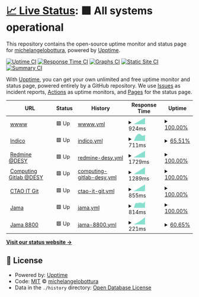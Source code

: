# [📈 Live Status](https://upptime.cta-observatory.org): <!--live status--> **🟩 All systems operational**

This repository contains the open-source uptime monitor and status page for [michelangelobottura](https://upptime.cta-observatory.org), powered by [Upptime](https://github.com/upptime/upptime).

[![Uptime CI](https://github.com/michelangelobottura/ctaoit-upptime/workflows/Uptime%20CI/badge.svg)](https://github.com/michelangelobottura/ctaoit-upptime/actions?query=workflow%3A%22Uptime+CI%22)
[![Response Time CI](https://github.com/michelangelobottura/ctaoit-upptime/workflows/Response%20Time%20CI/badge.svg)](https://github.com/michelangelobottura/ctaoit-upptime/actions?query=workflow%3A%22Response+Time+CI%22)
[![Graphs CI](https://github.com/michelangelobottura/ctaoit-upptime/workflows/Graphs%20CI/badge.svg)](https://github.com/michelangelobottura/ctaoit-upptime/actions?query=workflow%3A%22Graphs+CI%22)
[![Static Site CI](https://github.com/michelangelobottura/ctaoit-upptime/workflows/Static%20Site%20CI/badge.svg)](https://github.com/michelangelobottura/ctaoit-upptime/actions?query=workflow%3A%22Static+Site+CI%22)
[![Summary CI](https://github.com/michelangelobottura/ctaoit-upptime/workflows/Summary%20CI/badge.svg)](https://github.com/michelangelobottura/ctaoit-upptime/actions?query=workflow%3A%22Summary+CI%22)

With [Upptime](https://upptime.js.org), you can get your own unlimited and free uptime monitor and status page, powered entirely by a GitHub repository. We use [Issues](https://github.com/michelangelobottura/ctaoit-upptime/issues) as incident reports, [Actions](https://github.com/michelangelobottura/ctaoit-upptime/actions) as uptime monitors, and [Pages](https://upptime.cta-observatory.org) for the status page.

<!--start: status pages-->
<!-- This summary is generated by Upptime (https://github.com/upptime/upptime) -->
<!-- Do not edit this manually, your changes will be overwritten -->
<!-- prettier-ignore -->
| URL | Status | History | Response Time | Uptime |
| --- | ------ | ------- | ------------- | ------ |
| <img alt="" src="https://icons.duckduckgo.com/ip3/www.cta-observatory.org.ico" height="13"> [wwww](https://www.cta-observatory.org) | 🟩 Up | [wwww.yml](https://github.com/michelangelobottura/ctaoit-upptime/commits/HEAD/history/wwww.yml) | <details><summary><img alt="Response time graph" src="./graphs/wwww/response-time-week.png" height="20"> 924ms</summary><br><a href="https://upptime.cta-observatory.org/history/wwww"><img alt="Response time 924" src="https://img.shields.io/endpoint?url=https%3A%2F%2Fraw.githubusercontent.com%2Fmichelangelobottura%2Fctaoit-upptime%2FHEAD%2Fapi%2Fwwww%2Fresponse-time.json"></a><br><a href="https://upptime.cta-observatory.org/history/wwww"><img alt="24-hour response time 924" src="https://img.shields.io/endpoint?url=https%3A%2F%2Fraw.githubusercontent.com%2Fmichelangelobottura%2Fctaoit-upptime%2FHEAD%2Fapi%2Fwwww%2Fresponse-time-day.json"></a><br><a href="https://upptime.cta-observatory.org/history/wwww"><img alt="7-day response time 924" src="https://img.shields.io/endpoint?url=https%3A%2F%2Fraw.githubusercontent.com%2Fmichelangelobottura%2Fctaoit-upptime%2FHEAD%2Fapi%2Fwwww%2Fresponse-time-week.json"></a><br><a href="https://upptime.cta-observatory.org/history/wwww"><img alt="30-day response time 924" src="https://img.shields.io/endpoint?url=https%3A%2F%2Fraw.githubusercontent.com%2Fmichelangelobottura%2Fctaoit-upptime%2FHEAD%2Fapi%2Fwwww%2Fresponse-time-month.json"></a><br><a href="https://upptime.cta-observatory.org/history/wwww"><img alt="1-year response time 924" src="https://img.shields.io/endpoint?url=https%3A%2F%2Fraw.githubusercontent.com%2Fmichelangelobottura%2Fctaoit-upptime%2FHEAD%2Fapi%2Fwwww%2Fresponse-time-year.json"></a></details> | <details><summary><a href="https://upptime.cta-observatory.org/history/wwww">100.00%</a></summary><a href="https://upptime.cta-observatory.org/history/wwww"><img alt="All-time uptime 100.00%" src="https://img.shields.io/endpoint?url=https%3A%2F%2Fraw.githubusercontent.com%2Fmichelangelobottura%2Fctaoit-upptime%2FHEAD%2Fapi%2Fwwww%2Fuptime.json"></a><br><a href="https://upptime.cta-observatory.org/history/wwww"><img alt="24-hour uptime 100.00%" src="https://img.shields.io/endpoint?url=https%3A%2F%2Fraw.githubusercontent.com%2Fmichelangelobottura%2Fctaoit-upptime%2FHEAD%2Fapi%2Fwwww%2Fuptime-day.json"></a><br><a href="https://upptime.cta-observatory.org/history/wwww"><img alt="7-day uptime 100.00%" src="https://img.shields.io/endpoint?url=https%3A%2F%2Fraw.githubusercontent.com%2Fmichelangelobottura%2Fctaoit-upptime%2FHEAD%2Fapi%2Fwwww%2Fuptime-week.json"></a><br><a href="https://upptime.cta-observatory.org/history/wwww"><img alt="30-day uptime 100.00%" src="https://img.shields.io/endpoint?url=https%3A%2F%2Fraw.githubusercontent.com%2Fmichelangelobottura%2Fctaoit-upptime%2FHEAD%2Fapi%2Fwwww%2Fuptime-month.json"></a><br><a href="https://upptime.cta-observatory.org/history/wwww"><img alt="1-year uptime 100.00%" src="https://img.shields.io/endpoint?url=https%3A%2F%2Fraw.githubusercontent.com%2Fmichelangelobottura%2Fctaoit-upptime%2FHEAD%2Fapi%2Fwwww%2Fuptime-year.json"></a></details>
| <img alt="" src="https://icons.duckduckgo.com/ip3/indico.cta-observatory.org.ico" height="13"> [Indico](https://indico.cta-observatory.org) | 🟩 Up | [indico.yml](https://github.com/michelangelobottura/ctaoit-upptime/commits/HEAD/history/indico.yml) | <details><summary><img alt="Response time graph" src="./graphs/indico/response-time-week.png" height="20"> 711ms</summary><br><a href="https://upptime.cta-observatory.org/history/indico"><img alt="Response time 711" src="https://img.shields.io/endpoint?url=https%3A%2F%2Fraw.githubusercontent.com%2Fmichelangelobottura%2Fctaoit-upptime%2FHEAD%2Fapi%2Findico%2Fresponse-time.json"></a><br><a href="https://upptime.cta-observatory.org/history/indico"><img alt="24-hour response time 711" src="https://img.shields.io/endpoint?url=https%3A%2F%2Fraw.githubusercontent.com%2Fmichelangelobottura%2Fctaoit-upptime%2FHEAD%2Fapi%2Findico%2Fresponse-time-day.json"></a><br><a href="https://upptime.cta-observatory.org/history/indico"><img alt="7-day response time 711" src="https://img.shields.io/endpoint?url=https%3A%2F%2Fraw.githubusercontent.com%2Fmichelangelobottura%2Fctaoit-upptime%2FHEAD%2Fapi%2Findico%2Fresponse-time-week.json"></a><br><a href="https://upptime.cta-observatory.org/history/indico"><img alt="30-day response time 711" src="https://img.shields.io/endpoint?url=https%3A%2F%2Fraw.githubusercontent.com%2Fmichelangelobottura%2Fctaoit-upptime%2FHEAD%2Fapi%2Findico%2Fresponse-time-month.json"></a><br><a href="https://upptime.cta-observatory.org/history/indico"><img alt="1-year response time 711" src="https://img.shields.io/endpoint?url=https%3A%2F%2Fraw.githubusercontent.com%2Fmichelangelobottura%2Fctaoit-upptime%2FHEAD%2Fapi%2Findico%2Fresponse-time-year.json"></a></details> | <details><summary><a href="https://upptime.cta-observatory.org/history/indico">65.51%</a></summary><a href="https://upptime.cta-observatory.org/history/indico"><img alt="All-time uptime 65.51%" src="https://img.shields.io/endpoint?url=https%3A%2F%2Fraw.githubusercontent.com%2Fmichelangelobottura%2Fctaoit-upptime%2FHEAD%2Fapi%2Findico%2Fuptime.json"></a><br><a href="https://upptime.cta-observatory.org/history/indico"><img alt="24-hour uptime 65.51%" src="https://img.shields.io/endpoint?url=https%3A%2F%2Fraw.githubusercontent.com%2Fmichelangelobottura%2Fctaoit-upptime%2FHEAD%2Fapi%2Findico%2Fuptime-day.json"></a><br><a href="https://upptime.cta-observatory.org/history/indico"><img alt="7-day uptime 65.51%" src="https://img.shields.io/endpoint?url=https%3A%2F%2Fraw.githubusercontent.com%2Fmichelangelobottura%2Fctaoit-upptime%2FHEAD%2Fapi%2Findico%2Fuptime-week.json"></a><br><a href="https://upptime.cta-observatory.org/history/indico"><img alt="30-day uptime 65.51%" src="https://img.shields.io/endpoint?url=https%3A%2F%2Fraw.githubusercontent.com%2Fmichelangelobottura%2Fctaoit-upptime%2FHEAD%2Fapi%2Findico%2Fuptime-month.json"></a><br><a href="https://upptime.cta-observatory.org/history/indico"><img alt="1-year uptime 65.51%" src="https://img.shields.io/endpoint?url=https%3A%2F%2Fraw.githubusercontent.com%2Fmichelangelobottura%2Fctaoit-upptime%2FHEAD%2Fapi%2Findico%2Fuptime-year.json"></a></details>
| <img alt="" src="https://icons.duckduckgo.com/ip3/redmine.cta-observatory.org.ico" height="13"> [Redmine @DESY](https://redmine.cta-observatory.org) | 🟩 Up | [redmine-desy.yml](https://github.com/michelangelobottura/ctaoit-upptime/commits/HEAD/history/redmine-desy.yml) | <details><summary><img alt="Response time graph" src="./graphs/redmine-desy/response-time-week.png" height="20"> 1729ms</summary><br><a href="https://upptime.cta-observatory.org/history/redmine-desy"><img alt="Response time 1729" src="https://img.shields.io/endpoint?url=https%3A%2F%2Fraw.githubusercontent.com%2Fmichelangelobottura%2Fctaoit-upptime%2FHEAD%2Fapi%2Fredmine-desy%2Fresponse-time.json"></a><br><a href="https://upptime.cta-observatory.org/history/redmine-desy"><img alt="24-hour response time 1729" src="https://img.shields.io/endpoint?url=https%3A%2F%2Fraw.githubusercontent.com%2Fmichelangelobottura%2Fctaoit-upptime%2FHEAD%2Fapi%2Fredmine-desy%2Fresponse-time-day.json"></a><br><a href="https://upptime.cta-observatory.org/history/redmine-desy"><img alt="7-day response time 1729" src="https://img.shields.io/endpoint?url=https%3A%2F%2Fraw.githubusercontent.com%2Fmichelangelobottura%2Fctaoit-upptime%2FHEAD%2Fapi%2Fredmine-desy%2Fresponse-time-week.json"></a><br><a href="https://upptime.cta-observatory.org/history/redmine-desy"><img alt="30-day response time 1729" src="https://img.shields.io/endpoint?url=https%3A%2F%2Fraw.githubusercontent.com%2Fmichelangelobottura%2Fctaoit-upptime%2FHEAD%2Fapi%2Fredmine-desy%2Fresponse-time-month.json"></a><br><a href="https://upptime.cta-observatory.org/history/redmine-desy"><img alt="1-year response time 1729" src="https://img.shields.io/endpoint?url=https%3A%2F%2Fraw.githubusercontent.com%2Fmichelangelobottura%2Fctaoit-upptime%2FHEAD%2Fapi%2Fredmine-desy%2Fresponse-time-year.json"></a></details> | <details><summary><a href="https://upptime.cta-observatory.org/history/redmine-desy">100.00%</a></summary><a href="https://upptime.cta-observatory.org/history/redmine-desy"><img alt="All-time uptime 100.00%" src="https://img.shields.io/endpoint?url=https%3A%2F%2Fraw.githubusercontent.com%2Fmichelangelobottura%2Fctaoit-upptime%2FHEAD%2Fapi%2Fredmine-desy%2Fuptime.json"></a><br><a href="https://upptime.cta-observatory.org/history/redmine-desy"><img alt="24-hour uptime 100.00%" src="https://img.shields.io/endpoint?url=https%3A%2F%2Fraw.githubusercontent.com%2Fmichelangelobottura%2Fctaoit-upptime%2FHEAD%2Fapi%2Fredmine-desy%2Fuptime-day.json"></a><br><a href="https://upptime.cta-observatory.org/history/redmine-desy"><img alt="7-day uptime 100.00%" src="https://img.shields.io/endpoint?url=https%3A%2F%2Fraw.githubusercontent.com%2Fmichelangelobottura%2Fctaoit-upptime%2FHEAD%2Fapi%2Fredmine-desy%2Fuptime-week.json"></a><br><a href="https://upptime.cta-observatory.org/history/redmine-desy"><img alt="30-day uptime 100.00%" src="https://img.shields.io/endpoint?url=https%3A%2F%2Fraw.githubusercontent.com%2Fmichelangelobottura%2Fctaoit-upptime%2FHEAD%2Fapi%2Fredmine-desy%2Fuptime-month.json"></a><br><a href="https://upptime.cta-observatory.org/history/redmine-desy"><img alt="1-year uptime 100.00%" src="https://img.shields.io/endpoint?url=https%3A%2F%2Fraw.githubusercontent.com%2Fmichelangelobottura%2Fctaoit-upptime%2FHEAD%2Fapi%2Fredmine-desy%2Fuptime-year.json"></a></details>
| <img alt="" src="https://icons.duckduckgo.com/ip3/gitlab.cta-observatory.org.ico" height="13"> [Computing Gitlab @DESY](https://gitlab.cta-observatory.org) | 🟩 Up | [computing-gitlab-desy.yml](https://github.com/michelangelobottura/ctaoit-upptime/commits/HEAD/history/computing-gitlab-desy.yml) | <details><summary><img alt="Response time graph" src="./graphs/computing-gitlab-desy/response-time-week.png" height="20"> 1289ms</summary><br><a href="https://upptime.cta-observatory.org/history/computing-gitlab-desy"><img alt="Response time 1289" src="https://img.shields.io/endpoint?url=https%3A%2F%2Fraw.githubusercontent.com%2Fmichelangelobottura%2Fctaoit-upptime%2FHEAD%2Fapi%2Fcomputing-gitlab-desy%2Fresponse-time.json"></a><br><a href="https://upptime.cta-observatory.org/history/computing-gitlab-desy"><img alt="24-hour response time 1289" src="https://img.shields.io/endpoint?url=https%3A%2F%2Fraw.githubusercontent.com%2Fmichelangelobottura%2Fctaoit-upptime%2FHEAD%2Fapi%2Fcomputing-gitlab-desy%2Fresponse-time-day.json"></a><br><a href="https://upptime.cta-observatory.org/history/computing-gitlab-desy"><img alt="7-day response time 1289" src="https://img.shields.io/endpoint?url=https%3A%2F%2Fraw.githubusercontent.com%2Fmichelangelobottura%2Fctaoit-upptime%2FHEAD%2Fapi%2Fcomputing-gitlab-desy%2Fresponse-time-week.json"></a><br><a href="https://upptime.cta-observatory.org/history/computing-gitlab-desy"><img alt="30-day response time 1289" src="https://img.shields.io/endpoint?url=https%3A%2F%2Fraw.githubusercontent.com%2Fmichelangelobottura%2Fctaoit-upptime%2FHEAD%2Fapi%2Fcomputing-gitlab-desy%2Fresponse-time-month.json"></a><br><a href="https://upptime.cta-observatory.org/history/computing-gitlab-desy"><img alt="1-year response time 1289" src="https://img.shields.io/endpoint?url=https%3A%2F%2Fraw.githubusercontent.com%2Fmichelangelobottura%2Fctaoit-upptime%2FHEAD%2Fapi%2Fcomputing-gitlab-desy%2Fresponse-time-year.json"></a></details> | <details><summary><a href="https://upptime.cta-observatory.org/history/computing-gitlab-desy">100.00%</a></summary><a href="https://upptime.cta-observatory.org/history/computing-gitlab-desy"><img alt="All-time uptime 100.00%" src="https://img.shields.io/endpoint?url=https%3A%2F%2Fraw.githubusercontent.com%2Fmichelangelobottura%2Fctaoit-upptime%2FHEAD%2Fapi%2Fcomputing-gitlab-desy%2Fuptime.json"></a><br><a href="https://upptime.cta-observatory.org/history/computing-gitlab-desy"><img alt="24-hour uptime 100.00%" src="https://img.shields.io/endpoint?url=https%3A%2F%2Fraw.githubusercontent.com%2Fmichelangelobottura%2Fctaoit-upptime%2FHEAD%2Fapi%2Fcomputing-gitlab-desy%2Fuptime-day.json"></a><br><a href="https://upptime.cta-observatory.org/history/computing-gitlab-desy"><img alt="7-day uptime 100.00%" src="https://img.shields.io/endpoint?url=https%3A%2F%2Fraw.githubusercontent.com%2Fmichelangelobottura%2Fctaoit-upptime%2FHEAD%2Fapi%2Fcomputing-gitlab-desy%2Fuptime-week.json"></a><br><a href="https://upptime.cta-observatory.org/history/computing-gitlab-desy"><img alt="30-day uptime 100.00%" src="https://img.shields.io/endpoint?url=https%3A%2F%2Fraw.githubusercontent.com%2Fmichelangelobottura%2Fctaoit-upptime%2FHEAD%2Fapi%2Fcomputing-gitlab-desy%2Fuptime-month.json"></a><br><a href="https://upptime.cta-observatory.org/history/computing-gitlab-desy"><img alt="1-year uptime 100.00%" src="https://img.shields.io/endpoint?url=https%3A%2F%2Fraw.githubusercontent.com%2Fmichelangelobottura%2Fctaoit-upptime%2FHEAD%2Fapi%2Fcomputing-gitlab-desy%2Fuptime-year.json"></a></details>
| <img alt="" src="https://icons.duckduckgo.com/ip3/git.cta-observatory.org.ico" height="13"> [CTAO IT Git](https://git.cta-observatory.org) | 🟩 Up | [ctao-it-git.yml](https://github.com/michelangelobottura/ctaoit-upptime/commits/HEAD/history/ctao-it-git.yml) | <details><summary><img alt="Response time graph" src="./graphs/ctao-it-git/response-time-week.png" height="20"> 855ms</summary><br><a href="https://upptime.cta-observatory.org/history/ctao-it-git"><img alt="Response time 855" src="https://img.shields.io/endpoint?url=https%3A%2F%2Fraw.githubusercontent.com%2Fmichelangelobottura%2Fctaoit-upptime%2FHEAD%2Fapi%2Fctao-it-git%2Fresponse-time.json"></a><br><a href="https://upptime.cta-observatory.org/history/ctao-it-git"><img alt="24-hour response time 855" src="https://img.shields.io/endpoint?url=https%3A%2F%2Fraw.githubusercontent.com%2Fmichelangelobottura%2Fctaoit-upptime%2FHEAD%2Fapi%2Fctao-it-git%2Fresponse-time-day.json"></a><br><a href="https://upptime.cta-observatory.org/history/ctao-it-git"><img alt="7-day response time 855" src="https://img.shields.io/endpoint?url=https%3A%2F%2Fraw.githubusercontent.com%2Fmichelangelobottura%2Fctaoit-upptime%2FHEAD%2Fapi%2Fctao-it-git%2Fresponse-time-week.json"></a><br><a href="https://upptime.cta-observatory.org/history/ctao-it-git"><img alt="30-day response time 855" src="https://img.shields.io/endpoint?url=https%3A%2F%2Fraw.githubusercontent.com%2Fmichelangelobottura%2Fctaoit-upptime%2FHEAD%2Fapi%2Fctao-it-git%2Fresponse-time-month.json"></a><br><a href="https://upptime.cta-observatory.org/history/ctao-it-git"><img alt="1-year response time 855" src="https://img.shields.io/endpoint?url=https%3A%2F%2Fraw.githubusercontent.com%2Fmichelangelobottura%2Fctaoit-upptime%2FHEAD%2Fapi%2Fctao-it-git%2Fresponse-time-year.json"></a></details> | <details><summary><a href="https://upptime.cta-observatory.org/history/ctao-it-git">100.00%</a></summary><a href="https://upptime.cta-observatory.org/history/ctao-it-git"><img alt="All-time uptime 100.00%" src="https://img.shields.io/endpoint?url=https%3A%2F%2Fraw.githubusercontent.com%2Fmichelangelobottura%2Fctaoit-upptime%2FHEAD%2Fapi%2Fctao-it-git%2Fuptime.json"></a><br><a href="https://upptime.cta-observatory.org/history/ctao-it-git"><img alt="24-hour uptime 100.00%" src="https://img.shields.io/endpoint?url=https%3A%2F%2Fraw.githubusercontent.com%2Fmichelangelobottura%2Fctaoit-upptime%2FHEAD%2Fapi%2Fctao-it-git%2Fuptime-day.json"></a><br><a href="https://upptime.cta-observatory.org/history/ctao-it-git"><img alt="7-day uptime 100.00%" src="https://img.shields.io/endpoint?url=https%3A%2F%2Fraw.githubusercontent.com%2Fmichelangelobottura%2Fctaoit-upptime%2FHEAD%2Fapi%2Fctao-it-git%2Fuptime-week.json"></a><br><a href="https://upptime.cta-observatory.org/history/ctao-it-git"><img alt="30-day uptime 100.00%" src="https://img.shields.io/endpoint?url=https%3A%2F%2Fraw.githubusercontent.com%2Fmichelangelobottura%2Fctaoit-upptime%2FHEAD%2Fapi%2Fctao-it-git%2Fuptime-month.json"></a><br><a href="https://upptime.cta-observatory.org/history/ctao-it-git"><img alt="1-year uptime 100.00%" src="https://img.shields.io/endpoint?url=https%3A%2F%2Fraw.githubusercontent.com%2Fmichelangelobottura%2Fctaoit-upptime%2FHEAD%2Fapi%2Fctao-it-git%2Fuptime-year.json"></a></details>
| <img alt="" src="https://icons.duckduckgo.com/ip3/jama.cta-observatory.org.ico" height="13"> [Jama](https://jama.cta-observatory.org) | 🟩 Up | [jama.yml](https://github.com/michelangelobottura/ctaoit-upptime/commits/HEAD/history/jama.yml) | <details><summary><img alt="Response time graph" src="./graphs/jama/response-time-week.png" height="20"> 814ms</summary><br><a href="https://upptime.cta-observatory.org/history/jama"><img alt="Response time 814" src="https://img.shields.io/endpoint?url=https%3A%2F%2Fraw.githubusercontent.com%2Fmichelangelobottura%2Fctaoit-upptime%2FHEAD%2Fapi%2Fjama%2Fresponse-time.json"></a><br><a href="https://upptime.cta-observatory.org/history/jama"><img alt="24-hour response time 814" src="https://img.shields.io/endpoint?url=https%3A%2F%2Fraw.githubusercontent.com%2Fmichelangelobottura%2Fctaoit-upptime%2FHEAD%2Fapi%2Fjama%2Fresponse-time-day.json"></a><br><a href="https://upptime.cta-observatory.org/history/jama"><img alt="7-day response time 814" src="https://img.shields.io/endpoint?url=https%3A%2F%2Fraw.githubusercontent.com%2Fmichelangelobottura%2Fctaoit-upptime%2FHEAD%2Fapi%2Fjama%2Fresponse-time-week.json"></a><br><a href="https://upptime.cta-observatory.org/history/jama"><img alt="30-day response time 814" src="https://img.shields.io/endpoint?url=https%3A%2F%2Fraw.githubusercontent.com%2Fmichelangelobottura%2Fctaoit-upptime%2FHEAD%2Fapi%2Fjama%2Fresponse-time-month.json"></a><br><a href="https://upptime.cta-observatory.org/history/jama"><img alt="1-year response time 814" src="https://img.shields.io/endpoint?url=https%3A%2F%2Fraw.githubusercontent.com%2Fmichelangelobottura%2Fctaoit-upptime%2FHEAD%2Fapi%2Fjama%2Fresponse-time-year.json"></a></details> | <details><summary><a href="https://upptime.cta-observatory.org/history/jama">100.00%</a></summary><a href="https://upptime.cta-observatory.org/history/jama"><img alt="All-time uptime 100.00%" src="https://img.shields.io/endpoint?url=https%3A%2F%2Fraw.githubusercontent.com%2Fmichelangelobottura%2Fctaoit-upptime%2FHEAD%2Fapi%2Fjama%2Fuptime.json"></a><br><a href="https://upptime.cta-observatory.org/history/jama"><img alt="24-hour uptime 100.00%" src="https://img.shields.io/endpoint?url=https%3A%2F%2Fraw.githubusercontent.com%2Fmichelangelobottura%2Fctaoit-upptime%2FHEAD%2Fapi%2Fjama%2Fuptime-day.json"></a><br><a href="https://upptime.cta-observatory.org/history/jama"><img alt="7-day uptime 100.00%" src="https://img.shields.io/endpoint?url=https%3A%2F%2Fraw.githubusercontent.com%2Fmichelangelobottura%2Fctaoit-upptime%2FHEAD%2Fapi%2Fjama%2Fuptime-week.json"></a><br><a href="https://upptime.cta-observatory.org/history/jama"><img alt="30-day uptime 100.00%" src="https://img.shields.io/endpoint?url=https%3A%2F%2Fraw.githubusercontent.com%2Fmichelangelobottura%2Fctaoit-upptime%2FHEAD%2Fapi%2Fjama%2Fuptime-month.json"></a><br><a href="https://upptime.cta-observatory.org/history/jama"><img alt="1-year uptime 100.00%" src="https://img.shields.io/endpoint?url=https%3A%2F%2Fraw.githubusercontent.com%2Fmichelangelobottura%2Fctaoit-upptime%2FHEAD%2Fapi%2Fjama%2Fuptime-year.json"></a></details>
| <img alt="" src="https://icons.duckduckgo.com/ip3/null.ico" height="13"> [Jama 8800](jama.cta-observatory.org) | 🟩 Up | [jama-8800.yml](https://github.com/michelangelobottura/ctaoit-upptime/commits/HEAD/history/jama-8800.yml) | <details><summary><img alt="Response time graph" src="./graphs/jama-8800/response-time-week.png" height="20"> 221ms</summary><br><a href="https://upptime.cta-observatory.org/history/jama-8800"><img alt="Response time 221" src="https://img.shields.io/endpoint?url=https%3A%2F%2Fraw.githubusercontent.com%2Fmichelangelobottura%2Fctaoit-upptime%2FHEAD%2Fapi%2Fjama-8800%2Fresponse-time.json"></a><br><a href="https://upptime.cta-observatory.org/history/jama-8800"><img alt="24-hour response time 221" src="https://img.shields.io/endpoint?url=https%3A%2F%2Fraw.githubusercontent.com%2Fmichelangelobottura%2Fctaoit-upptime%2FHEAD%2Fapi%2Fjama-8800%2Fresponse-time-day.json"></a><br><a href="https://upptime.cta-observatory.org/history/jama-8800"><img alt="7-day response time 221" src="https://img.shields.io/endpoint?url=https%3A%2F%2Fraw.githubusercontent.com%2Fmichelangelobottura%2Fctaoit-upptime%2FHEAD%2Fapi%2Fjama-8800%2Fresponse-time-week.json"></a><br><a href="https://upptime.cta-observatory.org/history/jama-8800"><img alt="30-day response time 221" src="https://img.shields.io/endpoint?url=https%3A%2F%2Fraw.githubusercontent.com%2Fmichelangelobottura%2Fctaoit-upptime%2FHEAD%2Fapi%2Fjama-8800%2Fresponse-time-month.json"></a><br><a href="https://upptime.cta-observatory.org/history/jama-8800"><img alt="1-year response time 221" src="https://img.shields.io/endpoint?url=https%3A%2F%2Fraw.githubusercontent.com%2Fmichelangelobottura%2Fctaoit-upptime%2FHEAD%2Fapi%2Fjama-8800%2Fresponse-time-year.json"></a></details> | <details><summary><a href="https://upptime.cta-observatory.org/history/jama-8800">60.65%</a></summary><a href="https://upptime.cta-observatory.org/history/jama-8800"><img alt="All-time uptime 60.65%" src="https://img.shields.io/endpoint?url=https%3A%2F%2Fraw.githubusercontent.com%2Fmichelangelobottura%2Fctaoit-upptime%2FHEAD%2Fapi%2Fjama-8800%2Fuptime.json"></a><br><a href="https://upptime.cta-observatory.org/history/jama-8800"><img alt="24-hour uptime 60.65%" src="https://img.shields.io/endpoint?url=https%3A%2F%2Fraw.githubusercontent.com%2Fmichelangelobottura%2Fctaoit-upptime%2FHEAD%2Fapi%2Fjama-8800%2Fuptime-day.json"></a><br><a href="https://upptime.cta-observatory.org/history/jama-8800"><img alt="7-day uptime 60.65%" src="https://img.shields.io/endpoint?url=https%3A%2F%2Fraw.githubusercontent.com%2Fmichelangelobottura%2Fctaoit-upptime%2FHEAD%2Fapi%2Fjama-8800%2Fuptime-week.json"></a><br><a href="https://upptime.cta-observatory.org/history/jama-8800"><img alt="30-day uptime 60.65%" src="https://img.shields.io/endpoint?url=https%3A%2F%2Fraw.githubusercontent.com%2Fmichelangelobottura%2Fctaoit-upptime%2FHEAD%2Fapi%2Fjama-8800%2Fuptime-month.json"></a><br><a href="https://upptime.cta-observatory.org/history/jama-8800"><img alt="1-year uptime 60.65%" src="https://img.shields.io/endpoint?url=https%3A%2F%2Fraw.githubusercontent.com%2Fmichelangelobottura%2Fctaoit-upptime%2FHEAD%2Fapi%2Fjama-8800%2Fuptime-year.json"></a></details>

<!--end: status pages-->

[**Visit our status website →**](https://upptime.cta-observatory.org)

## 📄 License

- Powered by: [Upptime](https://github.com/upptime/upptime)
- Code: [MIT](./LICENSE) © [michelangelobottura](https://upptime.cta-observatory.org)
- Data in the `./history` directory: [Open Database License](https://opendatacommons.org/licenses/odbl/1-0/)
